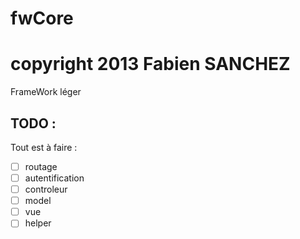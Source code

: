 fwCore
======

# copyright 2013 Fabien SANCHEZ #

FrameWork léger

TODO :
------

Tout est à faire :
- [ ] routage
- [ ] autentification
- [ ] controleur
- [ ] model
- [ ] vue
- [ ] helper
